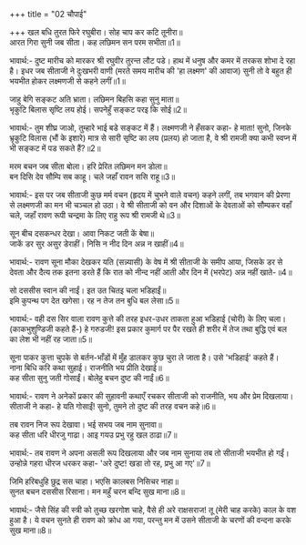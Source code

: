 +++
title = "02 चौपाई"

+++
खल बधि तुरत फिरे रघुबीरा। सोह चाप कर कटि तूनीरा॥  
आरत गिरा सुनी जब सीता। कह लछिमन सन परम सभीता॥1॥  

भावार्थ:- दुष्ट मारीच को मारकर श्री रघुवीर तुरन्त लौट पडे। हाथ में धनुष और कमर में तरकस शोभा दे रहा है। इधर जब सीताजी ने दुःखभरी वाणी (मरते समय मारीच की 'हा लक्ष्मण' की आवाज) सुनी तो वे बहुत ही भयभीत होकर लक्ष्मणजी से कहने लगीं॥1॥  

जाहु बेगि सङ्कट अति भ्राता। लछिमन बिहसि कहा सुनु माता॥  
भृकुटि बिलास सृष्टि लय होई। सपनेहुँ सङ्कट परइ कि सोई॥2॥  

भावार्थ:- तुम शीघ्र जाओ, तुम्हारे भाई बडे सङ्कट में हैं। लक्ष्मणजी ने हँसकर कहा- हे माता! सुनो, जिनके भ्रृकुटि विलास (भौं के इशारे) मात्र से सारी सृष्टि का लय (प्रलय) हो जाता है, वे श्री रामजी क्या कभी स्वप्न में भी सङ्कट में पड सकते हैं?॥2॥  

मरम बचन जब सीता बोला। हरि प्रेरित लछिमन मन डोला॥  
बन दिसि देव सौम्पि सब काहू। चले जहाँ रावन ससि राहू॥3॥  

भावार्थ:- इस पर जब सीताजी कुछ मर्म वचन (हृदय में चुभने वाले वचन) कहने लगीं, तब भगवान की प्रेरणा से लक्ष्मणजी का मन भी चञ्चल हो उठा। वे श्री सीताजी को वन और दिशाओं के देवताओं को सौम्पकर वहाँ चले, जहाँ रावण रूपी चन्द्रमा के लिए राहु रूप श्री रामजी थे॥3॥  

सून बीच दसकन्धर देखा। आवा निकट जती कें बेषा॥  
जाकें डर सुर असुर डेराहीं। निसि न नीद दिन अन्न न खाहीं॥4॥  

भावार्थ:- रावण सूना मौका देखकर यति (सन्न्यासी) के वेष में श्री सीताजी के समीप आया, जिसके डर से देवता और दैत्य तक इतना डरते हैं कि रात को नीन्द नहीं आती और दिन में (भरपेट) अन्न नहीं खाते-॥4॥  

सो दससीस स्वान की नाईं। इत उत चितइ चला भडिहाईं॥  
इमि कुपन्थ पग देत खगेसा। रह न तेज तन बुधि बल लेसा॥5॥  

भावार्थ:- वही दस सिर वाला रावण कुत्ते की तरह इधर-उधर ताकता हुआ भडिहाई (चोरी) के लिए चला। (काकभुशुण्डिजी कहते हैं-) हे गरुडजी! इस प्रकार कुमार्ग पर पैर रखते ही शरीर में तेज तथा बुद्धि एवं बल का लेश भी नहीं रह जाता॥5॥  

सूना पाकर कुत्ता चुपके से बर्तन-भाँडों में मुँह डालकर कुछ चुरा ले जाता है। उसे 'भडिहाई' कहते हैं।  
नाना बिधि करि कथा सुहाई। राजनीति भय प्रीति देखाई॥  
कह सीता सुनु जती गोसाईं। बोलेहु बचन दुष्ट की नाईं॥6॥  

भावार्थ:- रावण ने अनेकों प्रकार की सुहावनी कथाएँ रचकर सीताजी को राजनीति, भय और प्रेम दिखलाया। सीताजी ने कहा- हे यति गोसाईं! सुनो, तुमने तो दुष्ट की तरह वचन कहे॥6॥  

<div class="audioEmbed"  caption="AIR-वाचनम्" src="https://archive
.org/download/rAmcharitmAnas-AIR/EPI-256.mp3"></div>

तब रावन निज रूप देखावा। भई सभय जब नाम सुनावा॥  
कह सीता धरि धीरजु गाढा। आइ गयउ प्रभु रहु खल ठाढा॥7॥  

भावार्थ:- तब रावण ने अपना असली रूप दिखलाया और जब नाम सुनाया तब तो सीताजी भयभीत हो गईं। उन्होन्ने गहरा धीरज धरकर कहा- 'अरे दुष्ट! खडा तो रह, प्रभु आ गए'॥7॥  

जिमि हरिबधुहि छुद्र सस चाहा। भएसि कालबस निसिचर नाहा॥  
सुनत बचन दससीस रिसाना। मन महुँ चरन बन्दि सुख माना॥8॥  

भावार्थ:- जैसे सिंह की स्त्री को तुच्छ खरगोश चाहे, वैसे ही अरे राक्षसराज! तू (मेरी चाह करके) काल के वश हुआ है। ये वचन सुनते ही रावण को क्रोध आ गया, परन्तु मन में उसने सीताजी के चरणों की वन्दना करके सुख माना॥8॥  

